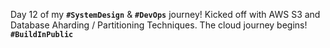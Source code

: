  Day 12 of my **`#SystemDesign`** & **`#DevOps`** journey! Kicked off with AWS S3 and Database Aharding / Partitioning Techniques. The cloud journey begins! **`#BuildInPublic`**